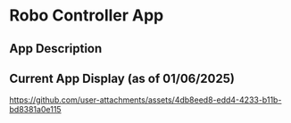 # Robo Controller App

## App Description 


## Current App Display (as of 01/06/2025)
https://github.com/user-attachments/assets/4db8eed8-edd4-4233-b11b-bd8381a0e115

